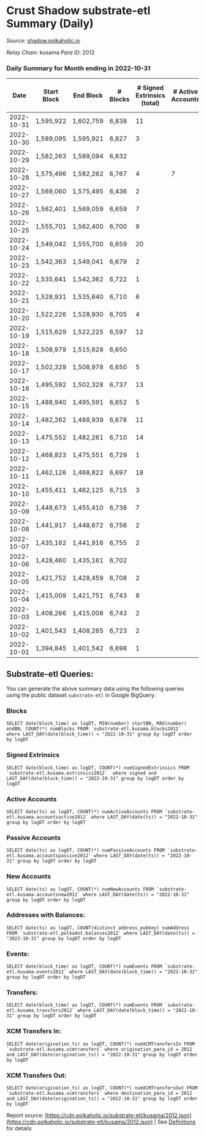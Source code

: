 # Crust Shadow substrate-etl Summary (Daily)

_Source_: [shadow.polkaholic.io](https://shadow.polkaholic.io)

*Relay Chain*: kusama
*Para ID*: 2012



### Daily Summary for Month ending in 2022-10-31


| Date | Start Block | End Block | # Blocks | # Signed Extrinsics (total) | # Active Accounts | # Passive | # New | # Addresses with Balances | # Events | # Transfers | # XCM Transfers In | # XCM Transfers Out | Issues | 
| ---- | ----------- | --------- | -------- | --------------------------- | ----------------- | --------- | ----- | ------------------------- | -------- | ----------- | ------------------ | ------------------- | ------ |
| 2022-10-31 | 1,595,922 | 1,602,759 | 6,838 | 11 |  |  |  | 1,503 | 13,766 | 2 ($351.14) | 1 ($303.29) |   |  |
| 2022-10-30 | 1,589,095 | 1,595,921 | 6,827 | 3 |  |  |  | 1,501 | 13,679 | 3 ($202.64) |   |   |  |
| 2022-10-29 | 1,582,263 | 1,589,094 | 6,832 |  |  |  |  |  | 13,666 |   |   |   |  |
| 2022-10-28 | 1,575,496 | 1,582,262 | 6,767 | 4 | 7 |  |  | 1,500 | 13,559 |   |   |   |  |
| 2022-10-27 | 1,569,060 | 1,575,495 | 6,436 | 2 |  |  |  |  | 12,894 | 2 ($63.86) | 1 ($4.74) |   |  |
| 2022-10-26 | 1,562,401 | 1,569,059 | 6,659 | 7 |  |  |  |  | 13,384 | 1 ($0.47) |   |   |  |
| 2022-10-25 | 1,555,701 | 1,562,400 | 6,700 | 9 |  |  |  |  | 13,457 | 2 ($22.19) | 1 ($0.93) |   |  |
| 2022-10-24 | 1,549,042 | 1,555,700 | 6,659 | 20 |  |  |  |  | 13,477 | 8 ($52,130.66) | 4 ($35.16) | 2 ($4.87) |  |
| 2022-10-23 | 1,542,363 | 1,549,041 | 6,679 | 2 |  |  |  |  | 13,380 | 2 ($188.67) | 1 ($6.72) |   |  |
| 2022-10-22 | 1,535,641 | 1,542,362 | 6,722 | 1 |  |  |  | 1,494 | 13,454 | 1 ($8.86) |   |   |  |
| 2022-10-21 | 1,528,931 | 1,535,640 | 6,710 | 6 |  |  |  |  | 13,464 | 6 ($1,156.50) |   | 3 ($572.40) |  |
| 2022-10-20 | 1,522,226 | 1,528,930 | 6,705 | 4 |  |  |  |  | 13,444 | 4 ($238.38) | 1 ($12.13) | 1 ($107.07) |  |
| 2022-10-19 | 1,515,629 | 1,522,225 | 6,597 | 12 |  |  |  |  | 13,287 | 11 ($115,867.30) |   | 1 ($0.06) |  |
| 2022-10-18 | 1,508,979 | 1,515,628 | 6,650 |  |  |  |  | 1,493 | 13,307 |   |   |   |  |
| 2022-10-17 | 1,502,329 | 1,508,978 | 6,650 | 5 |  |  |  | 1,493 | 13,339 | 5 ($592.34) | 1 ($9.28) | 2 ($296.17) |  |
| 2022-10-16 | 1,495,592 | 1,502,328 | 6,737 | 13 |  |  |  |  | 13,569 | 13 ($4,206.46) | 1 ($208.26) | 4 ($413.11) |  |
| 2022-10-15 | 1,488,940 | 1,495,591 | 6,652 | 5 |  |  |  |  | 13,350 | 5 ($467.86) | 2 ($342.52) | 1 ($3.15) |  |
| 2022-10-14 | 1,482,262 | 1,488,939 | 6,678 | 11 |  |  |  | 1,491 | 13,448 | 3 ($954.33) | 3 ($271.24) |   |  |
| 2022-10-13 | 1,475,552 | 1,482,261 | 6,710 | 14 |  |  |  | 1,491 | 13,539 | 14 ($5,189.78) | 4 ($1,577.55) | 3 ($1,016.19) |  |
| 2022-10-12 | 1,468,823 | 1,475,551 | 6,729 | 1 |  |  |  | 1,491 | 13,467 | 1 ($37.16) |   | 1 ($37.16) |  |
| 2022-10-11 | 1,462,126 | 1,468,822 | 6,697 | 18 |  |  |  | 1,491 | 13,522 | 4 ($123.63) |   |   |  |
| 2022-10-10 | 1,455,411 | 1,462,125 | 6,715 | 3 |  |  |  | 1,490 | 13,455 | 1 ($6.68) | 1 ($110.34) | 1 ($6.68) |  |
| 2022-10-09 | 1,448,673 | 1,455,410 | 6,738 | 7 |  |  |  | 1,489 | 13,516 |   |   |   |  |
| 2022-10-08 | 1,441,917 | 1,448,672 | 6,756 | 2 |  |  |  | 1,489 | 13,533 | 2 ($159.36) | 1 ($0.59) |   |  |
| 2022-10-07 | 1,435,162 | 1,441,916 | 6,755 | 2 |  |  |  | 1,487 | 13,530 | 2 ($411.85) | 1 ($205.93) |   |  |
| 2022-10-06 | 1,428,460 | 1,435,161 | 6,702 |  |  |  |  | 1,487 | 13,406 |   |   |   |  |
| 2022-10-05 | 1,421,752 | 1,428,459 | 6,708 | 2 |  |  |  | 1,487 | 13,437 | 2 ($419.64) | 1 ($209.82) |   |  |
| 2022-10-04 | 1,415,009 | 1,421,751 | 6,743 | 8 |  |  |  | 1,487 | 13,559 | 8 ($2,785.07) | 4 ($1,359.90) |   |  |
| 2022-10-03 | 1,408,266 | 1,415,008 | 6,743 | 2 |  |  |  | 1,487 | 13,510 | 2 ($25.91) | 1 ($44.19) |   |  |
| 2022-10-02 | 1,401,543 | 1,408,265 | 6,723 | 2 |  |  |  |  | 13,463 | 2 ($118.71) |   |   |  |
| 2022-10-01 | 1,394,845 | 1,401,542 | 6,698 | 1 |  |  |  |  | 13,406 | 1 ($6.85) |   | 1 ($6.85) |  |

## Substrate-etl Queries:
You can generate the above summary data using the following queries using the public dataset `substrate-etl` in Google BigQuery:


### Blocks
```
SELECT date(block_time) as logDT, MIN(number) startBN, MAX(number) endBN, COUNT(*) numBlocks FROM `substrate-etl.kusama.blocks2012`  where LAST_DAY(date(block_time)) = "2022-10-31" group by logDT order by logDT
```


### Signed Extrinsics
```
SELECT date(block_time) as logDT, COUNT(*) numSignedExtrinsics FROM `substrate-etl.kusama.extrinsics2012`  where signed and LAST_DAY(date(block_time)) = "2022-10-31" group by logDT order by logDT
```


### Active Accounts
```
SELECT date(ts) as logDT, COUNT(*) numActiveAccounts FROM `substrate-etl.kusama.accountsactive2012` where LAST_DAY(date(ts)) = "2022-10-31" group by logDT order by logDT
```


### Passive Accounts
```
SELECT date(ts) as logDT, COUNT(*) numPassiveAccounts FROM `substrate-etl.kusama.accountspassive2012` where LAST_DAY(date(ts)) = "2022-10-31" group by logDT order by logDT
```


### New Accounts
```
SELECT date(ts) as logDT, COUNT(*) numNewAccounts FROM `substrate-etl.kusama.accountsnew2012` where LAST_DAY(date(ts)) = "2022-10-31" group by logDT order by logDT
```


### Addresses with Balances:
```
SELECT date(ts) as logDT, COUNT(distinct address_pubkey) numAddress FROM `substrate-etl.polkadot.balances2012` where LAST_DAY(date(ts)) = "2022-10-31" group by logDT order by logDT
```


### Events:
```
SELECT date(block_time) as logDT, COUNT(*) numEvents FROM `substrate-etl.kusama.events2012` where LAST_DAY(date(block_time)) = "2022-10-31" group by logDT order by logDT
```


### Transfers:
```
SELECT date(block_time) as logDT, COUNT(*) numEvents FROM `substrate-etl.kusama.transfers2012` where LAST_DAY(date(block_time)) = "2022-10-31" group by logDT order by logDT
```


### XCM Transfers In:
```
SELECT date(origination_ts) as logDT, COUNT(*) numXCMTransfersIn FROM `substrate-etl.kusama.xcmtransfers` where origination_para_id = 2012 and LAST_DAY(date(origination_ts)) = "2022-10-31" group by logDT order by logDT
```


### XCM Transfers Out:
```
SELECT date(origination_ts) as logDT, COUNT(*) numXCMTransfersOut FROM `substrate-etl.kusama.xcmtransfers` where destination_para_id = 2012 and LAST_DAY(date(origination_ts)) = "2022-10-31" group by logDT order by logDT
```



Report source: [https://cdn.polkaholic.io/substrate-etl/kusama/2012.json](https://cdn.polkaholic.io/substrate-etl/kusama/2012.json) | See [Definitions](/DEFINITIONS.md) for details
